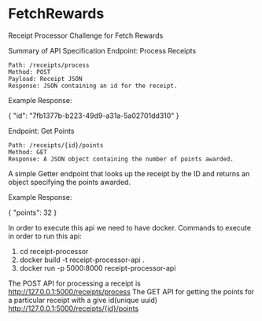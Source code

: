 # FetchRewards
Receipt Processor Challenge for Fetch Rewards


Summary of API Specification
Endpoint: Process Receipts

    Path: /receipts/process
    Method: POST
    Payload: Receipt JSON
    Response: JSON containing an id for the receipt.

Example Response:

{ "id": "7fb1377b-b223-49d9-a31a-5a02701dd310" }

Endpoint: Get Points

    Path: /receipts/{id}/points
    Method: GET
    Response: A JSON object containing the number of points awarded.

A simple Getter endpoint that looks up the receipt by the ID and returns an object specifying the points awarded.

Example Response:

{ "points": 32 }

In order to execute this api we need to have docker.
Commands to execute in order to run this api:

1. cd receipt-processor
2. docker build -t receipt-processor-api .
3. docker run -p 5000:8000 receipt-processor-api

The POST API for processing a receipt is http://127.0.0.1:5000/receipts/process
The GET API for getting the points for a particular receipt with a give id(unique uuid) http://127.0.0.1:5000/receipts/{id}/points

